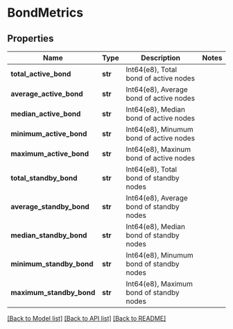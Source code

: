 # BondMetrics

## Properties
Name | Type | Description | Notes
------------ | ------------- | ------------- | -------------
**total_active_bond** | **str** | Int64(e8), Total bond of active nodes | 
**average_active_bond** | **str** | Int64(e8), Average bond of active nodes | 
**median_active_bond** | **str** | Int64(e8), Median bond of active nodes | 
**minimum_active_bond** | **str** | Int64(e8), Minumum bond of active nodes | 
**maximum_active_bond** | **str** | Int64(e8), Maxinum bond of active nodes | 
**total_standby_bond** | **str** | Int64(e8), Total bond of standby nodes | 
**average_standby_bond** | **str** | Int64(e8), Average bond of standby nodes | 
**median_standby_bond** | **str** | Int64(e8), Median bond of standby nodes | 
**minimum_standby_bond** | **str** | Int64(e8), Minumum bond of standby nodes | 
**maximum_standby_bond** | **str** | Int64(e8), Maximum bond of standby nodes | 

[[Back to Model list]](../README.md#documentation-for-models) [[Back to API list]](../README.md#documentation-for-api-endpoints) [[Back to README]](../README.md)

